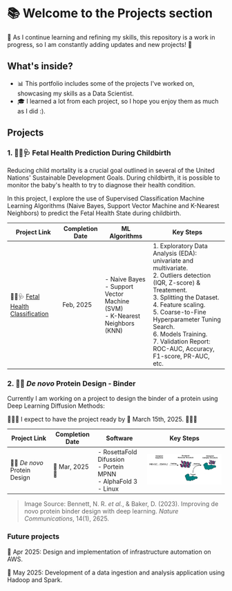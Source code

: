 # 📚 Welcome to the Projects section

🚧 As I continue learning and refining my skills, this repository is a work in progress, so I am constantly adding updates and new projects! 🚀

## What's inside?  

- 📊 This portfolio includes some of the projects I've worked on, showcasing my skills as a Data Scientist.
- 🎓 I learned a lot from each project, so I hope you enjoy them as much as I did :).


## Projects  

### 1. 👶🏻🩺 **Fetal Health Prediction During Childbirth**  

Reducing child mortality is a crucial goal outlined in several of the United Nations' Sustainable Development Goals. During childbirth, it is possible to monitor the baby's health to try to diagnose their health condition.

In this project, I explore the use of Supervised Classification Machine Learning Algorithms (Naive Bayes, Support Vector Machine and K-Nearest Neighbors) to predict the Fetal Health State during childbirth.

| Project Link | Completion Date | ML Algorithms |Key Steps 
|---|---|---|---|
|👶🏻🩺 [Fetal Health Classification](https://github.com/mjimenezj/Portfolio/blob/main/Projects/Project_1/README.md) | Feb, 2025 | - Naive Bayes <br> - Support Vector Machine (SVM) <br> - K-Nearest Neighbors (KNN)  | 1. Exploratory Data Analysis (EDA): univariate and multivariate. <br> 2. Outliers detection (IQR, Z-score) & Treatement. <br> 3. Splitting the Dataset. <br> 4. Feature scaling. <br> 5. Coarse-to-Fine Hyperparameter Tuning Search. <br> 6. Models Training. <br> 7. Validation Report: ROC-AUC, Accuracy, F1-score, PR-AUC, etc. |

### 2. 🔬🧬 *De novo* Protein Design - Binder 

Currently I am working on a project to design the binder of a protein using Deep Learning Diffusion Methods:

🚧🚧🚧 I expect to have the project ready by 📌 March 15th, 2025. 🚧🚧🚧

| Project Link | Completion Date | Software |Key Steps 
|---|---|---|---|
| 🔬🧬 *De novo* Protein Design | 🚧 Mar, 2025 🚧 | - RosettaFold Difussion <br> - Portein MPNN <br> - AlphaFold 3 <br> - Linux  | <img src="Images/binder.png" alt="Imagen" width="500" />|

> Image Source: Bennett, N. R. *et al.*, & Baker, D. (2023). Improving de novo protein binder design with deep learning. *Nature Communications*, 14(1), 2625.

### Future projects

📌 Apr 2025: Design and implementation of infrastructure automation on AWS.

📌 May 2025: Development of a data ingestion and analysis application using Hadoop and Spark.
